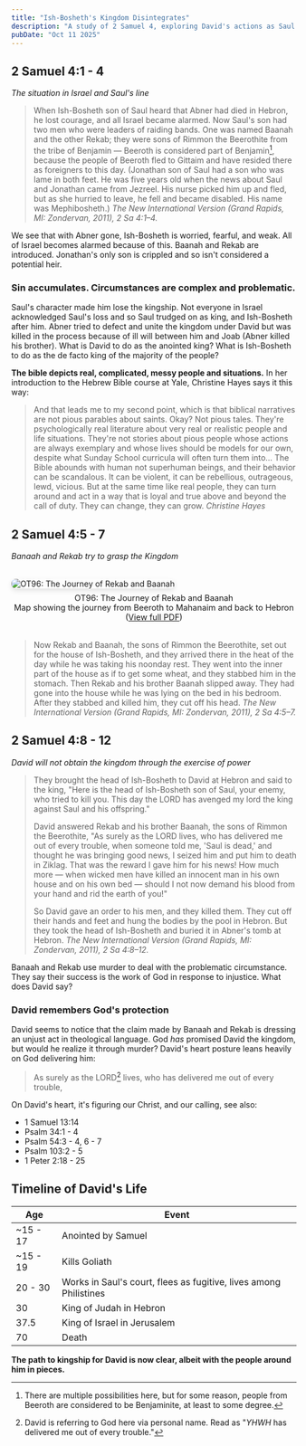 ```yaml
---
title: "Ish-Bosheth's Kingdom Disintegrates"
description: "A study of 2 Samuel 4, exploring David's actions as Saul's house falls apart."
pubDate: "Oct 11 2025"
---
```


## 2 Samuel 4:1 - 4

_The situation in Israel and Saul's line_

> When Ish-Bosheth son of Saul heard that Abner had died in Hebron, he lost courage, and all Israel became alarmed. Now Saul's son had two men who were leaders of raiding bands. One was named Baanah and the other Rekab; they were sons of Rimmon the Beerothite from the tribe of Benjamin — Beeroth is considered part of Benjamin[^1], because the people of Beeroth fled to Gittaim and have resided there as foreigners to this day.
> (Jonathan son of Saul had a son who was lame in both feet. He was five years old when the news about Saul and Jonathan came from Jezreel. His nurse picked him up and fled, but as she hurried to leave, he fell and became disabled. His name was Mephibosheth.)
> <cite>The New International Version (Grand Rapids, MI: Zondervan, 2011), 2 Sa 4:1–4.</cite>

We see that with Abner gone, Ish-Bosheth is worried, fearful, and weak. All of Israel becomes alarmed because of this. Baanah and Rekab are introduced. Jonathan's only son is crippled and so isn't considered a potential heir.

### Sin accumulates. Circumstances are complex and problematic.

Saul's character made him lose the kingship. Not everyone in Israel acknowledged Saul's loss and so Saul trudged on as king, and Ish-Bosheth after him. Abner tried to defect and unite the kingdom under David but was killed in the process because of ill will between him and Joab (Abner killed his brother). What is David to do as the anointed king? What is Ish-Bosheth to do as the de facto king of the majority of the people?

**The bible depicts real, complicated, messy people and situations.** In her introduction to the Hebrew Bible course at Yale, Christine Hayes says it this way:

> And that leads me to my second point, which is that biblical narratives are not pious parables about saints. Okay? Not pious tales. They're psychologically real literature about very real or realistic people and life situations. They're not stories about pious people whose actions are always exemplary and whose lives should be models for our own, despite what Sunday School curricula will often turn them into... The Bible abounds with human not superhuman beings, and their behavior can be scandalous. It can be violent, it can be rebellious, outrageous, lewd, vicious. But at the same time like real people, they can turn around and act in a way that is loyal and true above and beyond the call of duty. They can change, they can grow.
> <cite>Christine Hayes</cite>

## 2 Samuel 4:5 - 7

_Banaah and Rekab try to grasp the Kingdom_

<figure style="margin: 2rem 0;">
  <img src="/OT96-Rekab-Baanah-Journey.jpg" alt="OT96: The Journey of Rekab and Baanah" style="max-width: 100%; height: auto; border-radius: 8px; box-shadow: 0 4px 8px rgba(0,0,0,0.1);" />
  <figcaption style="text-align: center; margin-top: 0.5rem; font-size: 0.9rem; color: var(--color-text-light);">
    OT96: The Journey of Rekab and Baanah<br>
    Map showing the journey from Beeroth to Mahanaim and back to Hebron<br>
    (<a href="/OT96-Rekab-Baanah-Journey.pdf" target="_blank">View full PDF</a>)
  </figcaption>
</figure>

> Now Rekab and Baanah, the sons of Rimmon the Beerothite, set out for the house of Ish-Bosheth, and they arrived there in the heat of the day while he was taking his noonday rest. They went into the inner part of the house as if to get some wheat, and they stabbed him in the stomach. Then Rekab and his brother Baanah slipped away. They had gone into the house while he was lying on the bed in his bedroom. After they stabbed and killed him, they cut off his head.
> <cite>The New International Version (Grand Rapids, MI: Zondervan, 2011), 2 Sa 4:5–7.</cite>

## 2 Samuel 4:8 - 12

_David will not obtain the kingdom through the exercise of power_

> They brought the head of Ish-Bosheth to David at Hebron and said to the king, "Here is the head of Ish-Bosheth son of Saul, your enemy, who tried to kill you. This day the LORD has avenged my lord the king against Saul and his offspring."
>
> David answered Rekab and his brother Baanah, the sons of Rimmon the Beerothite, "As surely as the LORD lives, who has delivered me out of every trouble, when someone told me, 'Saul is dead,' and thought he was bringing good news, I seized him and put him to death in Ziklag. That was the reward I gave him for his news! How much more — when wicked men have killed an innocent man in his own house and on his own bed — should I not now demand his blood from your hand and rid the earth of you!"
>
> So David gave an order to his men, and they killed them. They cut off their hands and feet and hung the bodies by the pool in Hebron. But they took the head of Ish-Bosheth and buried it in Abner's tomb at Hebron.
> <cite>The New International Version (Grand Rapids, MI: Zondervan, 2011), 2 Sa 4:8–12.</cite>

Banaah and Rekab use murder to deal with the problematic circumstance. They say their success is the work of God in response to injustice. What does David say?

### David remembers God's protection

David seems to notice that the claim made by Banaah and Rekab is dressing an unjust act in theological language. God _has_ promised David the kingdom, but would he realize it through murder? David's heart posture leans heavily on God delivering him:

> As surely as the LORD[^2] lives, who has delivered me out of every trouble,

On David's heart, it's figuring our Christ, and our calling, see also:

- 1 Samuel 13:14
- Psalm 34:1 - 4
- Psalm 54:3 - 4, 6 - 7
- Psalm 103:2 - 5
- 1 Peter 2:18 - 25

## Timeline of David's Life

| Age      | Event                                                             |
| -------- | ----------------------------------------------------------------- |
| ~15 - 17 | Anointed by Samuel                                                |
| ~15 - 19 | Kills Goliath                                                     |
| 20 - 30  | Works in Saul's court, flees as fugitive, lives among Philistines |
| 30       | King of Judah in Hebron                                           |
| 37.5     | King of Israel in Jerusalem                                       |
| 70       | Death                                                             |

**The path to kingship for David is now clear, albeit with the people around him in pieces.**

[^1]: There are multiple possibilities here, but for some reason, people from Beeroth are considered to be Benjaminite, at least to some degree.

[^2]: David is referring to God here via personal name. Read as "_YHWH_ has delivered me out of every trouble."
